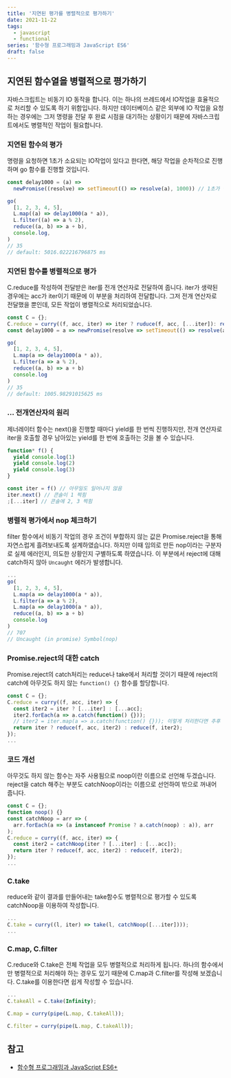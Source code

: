 ```yaml
---
title: '지연된 평가를 병렬적으로 평가하기'
date: 2021-11-22
tags:
  - javascript
  - functional
series: '함수형 프로그래밍과 JavaScript ES6'
draft: false
---
```


## 지연된 함수열을 병렬적으로 평가하기

자바스크립트는 비동기 IO 동작을 합니다. 이는 하나의 쓰레드에서 IO작업을 효율적으로 처리할 수 있도록 하기 위함입니다. 하지만 데이터베이스 같은 외부에 IO 작업을 요청하는 경우에는 그저 명령을 전달 후 완료 시점을 대기하는 상황이기 때문에 자바스크립트에서도 병렬적인 작업이 필요합니다.

### 지연된 함수의 평가

명령을 요청하면 1초가 소요되는 IO작업이 있다고 한다면, 해당 작업을 순차적으로 진행하며 go 함수를 진행할 것입니다.

```jsx
const delay1000 = (a) =>
  newPromise((resolve) => setTimeout(() => resolve(a), 1000)) // 1초가 필요한 비동기 작업

go(
  [1, 2, 3, 4, 5],
  L.map((a) => delay1000(a * a)),
  L.filter((a) => a % 2),
  reduce((a, b) => a + b),
  console.log,
)
// 35
// default: 5016.022216796875 ms
```

### 지연된 함수를 병렬적으로 평가

C.reduce를 작성하여 전달받은 iter를 전개 연산자로 전달하여 줍니다. iter가 생략된 경우에는 acc가 iter이기 때문에 이 부분을 처리하여 전달합니다. 그저 전개 연산자로 전달했을 뿐인데, 모든 작업이 병렬적으로 처리되었습니다.

```jsx
const C = {};
C.reduce = curry((f, acc, iter) => iter ? ruduce(f, acc, [...iter]): reduce(f, [...acc]))
const delay1000 = a => newPromise(resolve => setTimeout(() => resolve(a), 1000)) // 1초가 필요한 비동기 작업

go(
  [1, 2, 3, 4, 5],
  L.map(a => delay1000(a * a)),
  L.filter(a => a % 2),
  reduce((a, b) => a + b)
  console.log
)
// 35
// default: 1005.98291015625 ms
```

### ... 전개연산자의 원리

제너레이터 함수는 next()을 진행할 때마다 yield를 한 번씩 진행하지만, 전개 연산자로 iter을 호출할 경우 남아있는 yield를 한 번에 호출하는 것을 볼 수 있습니다.

```jsx
function* f() {
  yield console.log(1)
  yield console.log(2)
  yield console.log(3)
}

const iter = f() // 아무일도 일어나지 않음
iter.next() // 콘솔이 1 찍힘
;[...iter] // 콘솔에 2, 3 찍힘
```

### 병렬적 평가에서 nop 체크하기

filter 함수에서 비동기 작업의 경우 조건이 부합하지 않는 값은 Promise.reject을 통해 자연스럽게 흘려보내도록 설계하였습니다. 하지만 이때 임의로 만든 nop이라는 구분자로 실제 에러인지, 의도한 상황인지 구별하도록 하였습니다. 이 부분에서 reject에 대해 catch하지 않아 `Uncaught` 에러가 발생합니다.

```jsx
...
go(
  [1, 2, 3, 4, 5],
  L.map(a => delay1000(a * a)),
  L.filter(a => a % 2),
  L.map(a => delay1000(a * a)),
  reduce((a, b) => a + b)
  console.log
)
// 707
// Uncaught (in promise) Symbol(nop)
```

### Promise.reject의 대한 catch

Promise.reject의 catch처리는 reduce나 take에서 처리할 것이기 때문에 reject의 catch에 아무것도 하지 않는 `function() {}` 함수를 할당합니다.

```jsx
const C = {};
C.reduce = curry((f, acc, iter) => {
  const iter2 = iter ? [...iter] : [...acc];
  iter2.forEach(a => a.catch(function() {}));
  // iter2 = iter.map(a => a.catch(function() {})); 이렇게 처리한다면 추후 catch 불가능!
  return iter ? reduce(f, acc, iter2) : reduce(f, iter2);
});
...
```

### 코드 개선

아무것도 하지 않는 함수는 자주 사용됨으로 noop이란 이름으로 선언해 두겠습니다. reject을 catch 해주는 부분도 catchNoop이라는 이름으로 선언하여 밖으로 꺼내어 줍니다.

```jsx
const C = {};
function noop() {}
const catchNoop = arr => (
  arr.forEach(a => (a instanceof Promise ? a.catch(noop) : a)), arr
);
C.reduce = curry((f, acc, iter) => {
  const iter2 = catchNoop(iter ? [...iter] : [...acc]);
  return iter ? reduce(f, acc, iter2) : reduce(f, iter2);
});
...
```

### C.take

reduce와 같이 결과를 만들어내는 take함수도 병렬적으로 평가할 수 있도록 catchNoop을 이용하여 작성합니다.

```jsx
...
C.take = curry((l, iter) => take(l, catchNoop([...iter])));
...
```

### C.map, C.filter

C.reduce와 C.take은 전체 작업을 모두 병렬적으로 처리하게 됩니다. 하나의 함수에서만 병렬적으로 처리해야 하는 경우도 있기 때문에 C.map과 C.filter를 작성해 보겠습니다. C.take를 이용한다면 쉽게 작성할 수 있습니다.

```jsx
...
C.takeAll = C.take(Infinity);

C.map = curry(pipe(L.map, C.takeAll));

C.filter = curry(pipe(L.map, C.takeAll));
```

## 참고

- [함수형 프로그래밍과 JavaScript ES6+](https://www.inflearn.com/course/functional-es6)
